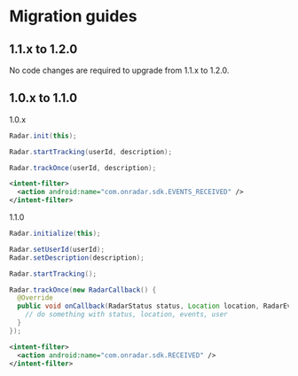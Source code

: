 # Migration guides

## 1.1.x to 1.2.0

No code changes are required to upgrade from 1.1.x to 1.2.0.

## 1.0.x to 1.1.0

1.0.x

```java
Radar.init(this);

Radar.startTracking(userId, description);

Radar.trackOnce(userId, description);
```

```xml
<intent-filter>
  <action android:name="com.onradar.sdk.EVENTS_RECEIVED" />
</intent-filter>
```

1.1.0

```java
Radar.initialize(this);

Radar.setUserId(userId);
Radar.setDescription(description);

Radar.startTracking();

Radar.trackOnce(new RadarCallback() {
  @Override
  public void onCallback(RadarStatus status, Location location, RadarEvent[] events, RadarUser user) {
    // do something with status, location, events, user
  }
});
```

```xml
<intent-filter>
  <action android:name="com.onradar.sdk.RECEIVED" />
</intent-filter>
```
